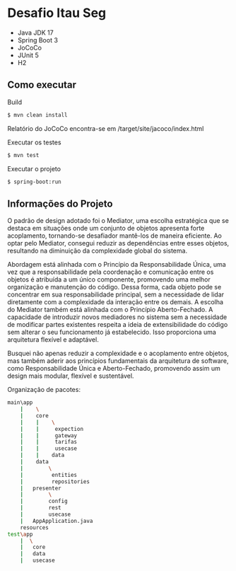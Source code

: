 # Desafio Itau Seg

- Java JDK 17
- Spring Boot 3
- JoCoCo
- JUnit 5
- H2

## Como executar

Build 

```bash
$ mvn clean install
```
Relatório do JoCoCo encontra-se em /target/site/jacoco/index.html

Executar os testes

```bash
$ mvn test
```

Executar o projeto

```bash
$ spring-boot:run
```

## Informações do Projeto

O padrão de design adotado foi o Mediator, uma escolha estratégica que se destaca em situações onde um conjunto de objetos apresenta forte acoplamento, tornando-se desafiador mantê-los de maneira eficiente. Ao optar pelo Mediator, consegui reduzir as dependências entre esses objetos, resultando na diminuição da complexidade global do sistema.

Abordagem está alinhada com o Princípio da Responsabilidade Única, uma vez que a responsabilidade pela coordenação e comunicação entre os objetos é atribuída a um único componente, promovendo uma melhor organização e manutenção do código. Dessa forma, cada objeto pode se concentrar em sua responsabilidade principal, sem a necessidade de lidar diretamente com a complexidade da interação entre os demais. A escolha do Mediator também está alinhada com o Princípio Aberto-Fechado. A capacidade de introduzir novos mediadores no sistema sem a necessidade de modificar partes existentes respeita a ideia de extensibilidade do código sem alterar o seu funcionamento já estabelecido. Isso proporciona uma arquitetura flexível e adaptável.

Busquei não apenas reduzir a complexidade e o acoplamento entre objetos, mas também aderir aos princípios fundamentais da arquitetura de software, como Responsabilidade Única e Aberto-Fechado, promovendo assim um design mais modular, flexível e sustentável.

Organização de pacotes:

```bash
main\app
    |    \
    |    core
    |    |    \
    |    |     expection
    |    |     gateway
    |    |     tarifas
    |    |     usecase
    |    |    data
    |    data
    |        \
    |         entities
    |         repositories
    |   presenter
    |        \
    |        config
    |        rest
    |        usecase
    |   AppApplication.java
    resources           
test\app
    |  \
    |   core
    |   data
    |   usecase
```

